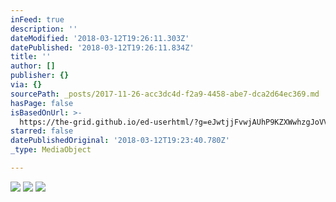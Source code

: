 ```yaml
---
inFeed: true
description: ''
dateModified: '2018-03-12T19:26:11.303Z'
datePublished: '2018-03-12T19:26:11.834Z'
title: ''
author: []
publisher: {}
via: {}
sourcePath: _posts/2017-11-26-acc3dc4d-f2a9-4458-abe7-dca2d64ec369.md
hasPage: false
isBasedOnUrl: >-
  https://the-grid.github.io/ed-userhtml/?g=eJwtjjFvwjAUhP9KZXWwhzgJoVVaYwZohixVVZA6IIQe9oMEBceKH6VR1f_etGS87053Nwumqz3dUe9RM8Ivik_wCTfK5tfa2fYq7wcZvN5s1QiW7-XqbfdRLFblutiVL5rlMD1kkOVRiilE08zmESQZRuljYpN8sn8y8MAUP1ycobp1XHxbbVtzOaMjFbSVpkMgLBr8I5yND4QKMnRGs4rIh-c4Nk09-PL_kDQVUNzIU2BDDELvjE6VlUeksScs-jUcX-GMnFUIlolNspXgPTq7rOrG8iDUj-BCzeLb4vwX3jJcoA
starred: false
datePublishedOriginal: '2018-03-12T19:23:40.780Z'
_type: MediaObject

---
```

![](https://the-grid-user-content.s3-us-west-2.amazonaws.com/ca591005-0270-4e66-a794-cfb9c79f23c7.jpg)
![](https://the-grid-user-content.s3-us-west-2.amazonaws.com/85617339-eec9-4f45-9162-55d3f34ca0e0.jpg)
![](https://the-grid-user-content.s3-us-west-2.amazonaws.com/edca1373-0045-4b6d-adc1-350075bbe57c.jpg)